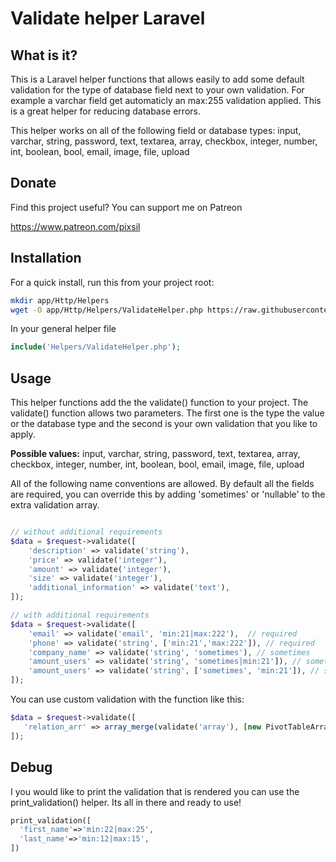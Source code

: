 # Validate helper Laravel

## What is it?

This is a Laravel helper functions that allows easily to add some default validation for the type of database field next to your own validation. For example a varchar field get automaticly an max:255 validation applied. This is a great helper for reducing database errors.

This helper works on all of the following field or database types:
input, varchar, string, password, text, textarea, array, checkbox, integer, number, int, boolean, bool, email, image, file, upload

## Donate

Find this project useful? You can support me on Patreon

https://www.patreon.com/pixsil

## Installation

For a quick install, run this from your project root:
```bash
mkdir app/Http/Helpers
wget -O app/Http/Helpers/ValidateHelper.php https://raw.githubusercontent.com/pixsil/ValidateHelper/main/ValidateHelper.php
```

In your general helper file
```php
include('Helpers/ValidateHelper.php');
```

## Usage
This helper functions add the the validate() function to your project. The validate() function allows two parameters. The first one is the type the value or the database type and the second is your own validation that you like to apply.

**Possible values:**
input, varchar, string, password, text, textarea, array, checkbox, integer, number, int, boolean, bool, email, image, file, upload

All of the following name conventions are allowed. By default all the fields are required, you can override this by adding 'sometimes' or 'nullable' to the extra validation array.

```php

// without additional requirements
$data = $request->validate([
    'description' => validate('string'),
    'price' => validate('integer'),
    'amount' => validate('integer'),
    'size' => validate('integer'),
    'additional_information' => validate('text'),
]);

// with additional requirements
$data = $request->validate([
    'email' => validate('email', 'min:21|max:222'),  // required
    'phone' => validate('string', ['min:21','max:222']), // required
    'company_name' => validate('string', 'sometimes'), // sometimes
    'amount_users' => validate('string', 'sometimes|min:21']), // sometimes
    'amount_users' => validate('string', ['sometimes', 'min:21']), // sometimes
]);
```

 You can use custom validation with the function like this:
 ```php
$data = $request->validate([
    'relation_arr' => array_merge(validate('array'), [new PivotTableArray])
]);
```

## Debug

I you would like to print the validation that is rendered you can use the print_validation() helper. Its all in there and ready to use!

```php
print_validation([
  'first_name'=>'min:22|max:25',
  'last_name'=>'min:12|max:15',
])

```
